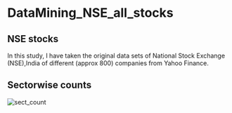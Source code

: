# DataMining_NSE_all_stocks
## NSE stocks 
In this study, I have taken the original data sets of National Stock Exchange (NSE),India of different (approx 800) companies from Yahoo Finance.

## Sectorwise counts
![sect_count](https://cloud.githubusercontent.com/assets/16385390/19840972/73e2539a-9f02-11e6-98f0-a10d38fd8f69.png)
